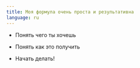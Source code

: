 ```yaml
---
title: Моя формула очень проста и результативна
language: ru
---
```


<ul>
    <li>
        <p>Понять чего ты хочешь</p> 
        <Arrow/>
        <IoIosArrowRoundDown class='w-10 h-10' styles='width=10px' />
    </li>
        <li>
        <p>Понять как это получить</p> 
        <Arrow/>
        <IoIosArrowRoundDown/>
    </li>
        <li>
        <p>Начать делать!</p>
    </li>
</ul>
